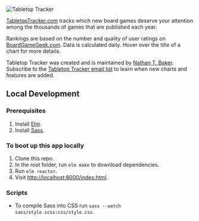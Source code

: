 ![Tabletop Tracker](http://www.tabletoptracker.com/images/tabletop-tracker-large.png "Table Top Tracker")

[TabletopTracker.com](http://www.tabletoptracker.com/) tracks which new board games deserve your attention among the thousands of games that are published each year.

Rankings are based on the number and quality of user ratings on [BoardGameGeek.com](http://boardgamegeek.com/). Data is calculated daily. Hover over the title of a chart for more details.

Tabletop Tracker was created and is maintained by [Nathan T. Baker](http://nathantbaker.com/). Subscribe to the [Tabletop Tracker email list](http://eepurl.com/ctZUa5) to learn when new charts and features are added.

## Local Development

### Prerequisites

1. Install [Elm](http://elm-lang.org/).
1. Install [Sass](https://sass-lang.com/).

### To boot up this app locally

1. Clone this repo.
1. In the root folder, run `elm make` to download dependencies.
1. Run `elm reactor`.
1. Visit [http://localhost:8000/index.html](http://localhost:8000/index.html).

### Scripts

- To compile Sass into CSS run `sass --watch sass/style.scss:css/style.css`.
